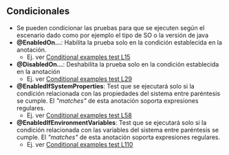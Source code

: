 ## Condicionales
- Se pueden condicionar las pruebas para que se ejecuten según el escenario dado como por ejemplo el tipo de SO o la versión de java
- **@EnabledOn...**: Habilita la prueba solo en la condición establecida en la anotación.
    * Ej. ver  [Conditional examples test L15][conditional-examples-test-L15]
- **@DisabledOn...**: Deshabilita la prueba solo en la condición establecida en la anotación
    * Ej. ver [Conditional examples test L29][conditional-examples-test-L29]
- **@EnabledIfSystemProperties**: Test que se ejecutará solo si la condición relacionada con las propiedades del sistema entre paréntesis se cumple. El *"matches"* de esta anotación soporta expresiones regulares.
    * Ej. ver [Conditional examples test L58][conditional-examples-test-L58]
- **@EnabledIfEnvironmentVariables**: Test que se ejecutará solo si la condición relacionada con las variables del sistema entre paréntesis se cumple. El *"matches"* de esta anotación soporta expresiones regulares.
    * Ej. ver [Conditional examples test L110][conditional-examples-test-L110]



[conditional-examples-test-L15]: https://github.com/irinacadu/TDD-Course/blob/f247291c1ab3de81a49736c769c177bf33651093/src/test/java/tddCourse/tdd/ConditionalTestsExamples/ConditionalTestsExamples.java#L15
[conditional-examples-test-L29]:https://github.com/irinacadu/TDD-Course/blob/f247291c1ab3de81a49736c769c177bf33651093/src/test/java/tddCourse/tdd/ConditionalTestsExamples/ConditionalTestsExamples.java#L29
[conditional-examples-test-L58]:https://github.com/irinacadu/TDD-Course/blob/f247291c1ab3de81a49736c769c177bf33651093/src/test/java/tddCourse/tdd/ConditionalTestsExamples/ConditionalTestsExamples.java#L58
[conditional-examples-test-L110]:https://github.com/irinacadu/TDD-Course/blob/0e0866d9bc86724c85402cef112c943bb3f1a505/src/test/java/JUnit/ConditionalTestsExamples/ConditionalTestsExamples.java#L110